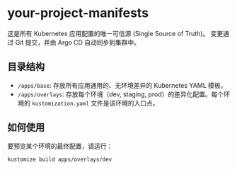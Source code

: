 # your-project-manifests

这是所有 Kubernetes 应用配置的唯一可信源 (Single Source of Truth)。
变更通过 Git 提交，并由 Argo CD 自动同步到集群中。

## 目录结构

- `/apps/base`: 存放所有应用通用的、无环境差异的 Kubernetes YAML 模板。
- `/apps/overlays`: 存放每个环境（dev, staging, prod）的差异化配置。每个环境的 `kustomization.yaml` 文件是该环境的入口点。

## 如何使用

要预览某个环境的最终配置，请运行：
```bash
kustomize build apps/overlays/dev
```

